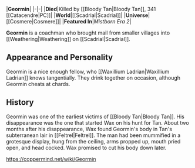 |**Geormin**|
|-|-|
|**Died**|Killed by [[Bloody Tan\|Bloody Tan]], 341 [[Catacendre\|PC]]|
|**World**|[[Scadrial\|Scadrial]]|
|**Universe**|[[Cosmere\|Cosmere]]|
|**Featured In**|*Mistborn Era 2*|

**Geormin** is a coachman who brought mail from smaller villages into [[Weathering\|Weathering]] on [[Scadrial\|Scadrial]].

## Appearance and Personality
Geormin is a nice enough fellow, who [[Waxillium Ladrian\|Waxillium Ladrian]] knows tangentially. They drink together on occasion, although Geormin cheats at chards.

## History
Geormin was one of the earliest victims of [[Bloody Tan\|Bloody Tan]]. His disappearance was the one that started Wax on his hunt for Tan. About two months after his disappearance, Wax found Geormin's body in Tan's subterranean lair in [[Feltrel\|Feltrel]]. The man had been mummified in a grotesque display, hung from the ceiling, arms propped up, mouth pried open, and head cocked. Wax promised to cut his body down later.



https://coppermind.net/wiki/Geormin